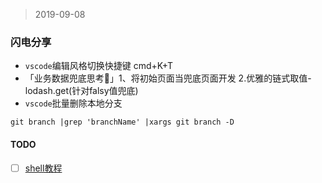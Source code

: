 >2019-09-08
### 闪电分享
- `vscode`编辑风格切换快捷键 cmd+K+T
- 「业务数据兜底思考🤔」1、将初始页面当兜底页面开发 2.优雅的链式取值-lodash.get(针对falsy值兜底)
- `vscode`批量删除本地分支
``` #Bash
git branch |grep 'branchName' |xargs git branch -D
```

#### TODO
- [ ] [shell教程](https://www.runoob.com/linux/linux-shell-basic-operators.html)
